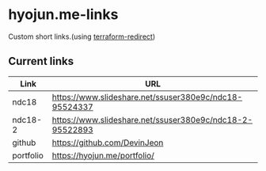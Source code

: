 # hyojun.me-links
Custom short links.(using [terraform-redirect](https://github.com/devinjeon/terraform-redirect))

## Current links
| Link | URL |
| - | - |
| ndc18 | https://www.slideshare.net/ssuser380e9c/ndc18-95524337 |
| ndc18-2 | https://www.slideshare.net/ssuser380e9c/ndc18-2-95522893 |
| github | https://github.com/DevinJeon |
| portfolio | https://hyojun.me/portfolio/ |
